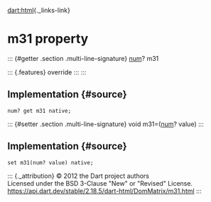 [dart:html](../../dart-html/dart-html-library){._links-link}

m31 property
============

::: {#getter .section .multi-line-signature}
[num](../../dart-core/num-class)? m31

::: {.features}
override
:::
:::

Implementation {#source}
--------------

``` {.language-dart data-language="dart"}
num? get m31 native;
```

::: {#setter .section .multi-line-signature}
void m31=([num](../../dart-core/num-class)? value)
:::

Implementation {#source}
--------------

``` {.language-dart data-language="dart"}
set m31(num? value) native;
```

::: {._attribution}
© 2012 the Dart project authors\
Licensed under the BSD 3-Clause \"New\" or \"Revised\" License.\
<https://api.dart.dev/stable/2.18.5/dart-html/DomMatrix/m31.html>
:::
